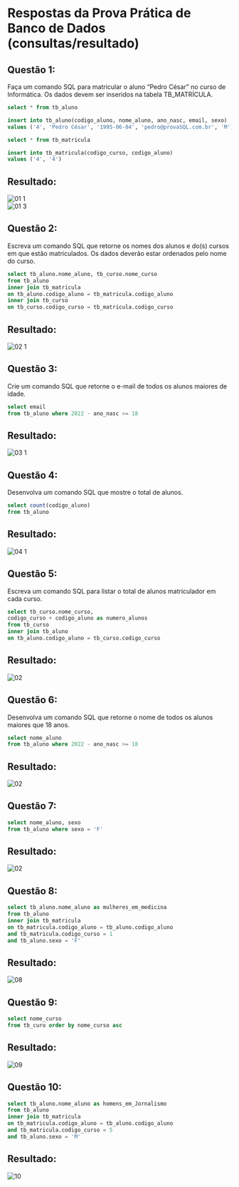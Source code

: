 # Respostas da Prova Prática de Banco de Dados (consultas/resultado)

## Questão 1:
Faça um comando SQL para matricular o aluno “Pedro César” no curso de
Informática. Os dados devem ser inseridos na tabela TB_MATRÍCULA.

```sql
select * from tb_aluno

insert into tb_aluno(codigo_aluno, nome_aluno, ano_nasc, email, sexo)
values ('4', 'Pedro César', '1995-06-04', 'pedro@provaSQL.com.br', 'M')

select * from tb_matricula

insert into tb_matricula(codigo_curso, codigo_aluno)
values ('4', '4')
```
## Resultado:

![01 1](https://user-images.githubusercontent.com/105735037/206176091-7338ef90-0c20-4b06-829f-4a67bee387dd.PNG)
<br/>
![01 3](https://user-images.githubusercontent.com/105735037/206176159-b302f3f4-775c-4a3c-910a-7e0c40d737f0.PNG)



## Questão 2:
Escreva um comando SQL que retorne os nomes dos alunos e do(s) cursos em
que estão matriculados. Os dados deverão estar ordenados pelo nome do curso.

```sql
select tb_aluno.nome_aluno, tb_curso.nome_curso
from tb_aluno
inner join tb_matricula
on tb_aluno.codigo_aluno = tb_matricula.codigo_aluno
inner join tb_curso
on tb_curso.codigo_curso = tb_matricula.codigo_curso
```
## Resultado:

![02 1](https://user-images.githubusercontent.com/105735037/206176693-7e69f727-cb83-41f3-99d7-150f24229578.PNG)




## Questão 3:
Crie um comando SQL que retorne o e-mail de todos os alunos maiores de idade.
```sql
select email
from tb_aluno where 2022 - ano_nasc >= 18
```
## Resultado:

![03 1](https://user-images.githubusercontent.com/105735037/206177445-77628b6b-ed61-4856-a2e0-2b5723be1998.PNG)




## Questão 4:
Desenvolva um comando SQL que mostre o total de alunos.
```sql
select count(codigo_aluno)
from tb_aluno
```
## Resultado:

![04 1](https://user-images.githubusercontent.com/105735037/206177821-48dd0729-ae44-426d-b25d-f033a82caccf.PNG)




## Questão 5:
Escreva um comando SQL para listar o total de alunos matriculador em cada curso.
```sql
select tb_curso.nome_curso,
codigo_curso + codigo_aluno as numero_alunos
from tb_curso
inner join tb_aluno
on tb_aluno.codigo_aluno = tb_curso.codigo_curso
```
## Resultado:

![02](https://user-images.githubusercontent.com/105735037/206178109-5af9d43b-94d3-4dfa-ad20-9260bbc439bd.PNG)




## Questão 6:
Desenvolva um comando SQL que retorne o nome de todos os alunos maiores que
18 anos.
```sql
select nome_aluno
from tb_aluno where 2022 - ano_nasc >= 18
```
## Resultado:

![02](https://user-images.githubusercontent.com/105735037/206178292-be49f604-890b-494c-9a4b-07f093e433c1.PNG)



## Questão 7:
```sql
select nome_aluno, sexo
from tb_aluno where sexo = 'F'
```
## Resultado:

![02](https://user-images.githubusercontent.com/105735037/206178459-043f75e4-59a6-447b-a2d6-982c9e8e0cb8.PNG)




## Questão 8:
```sql
select tb_aluno.nome_aluno as mulheres_em_medicina
from tb_aluno
inner join tb_matricula
on tb_matricula.codigo_aluno = tb_aluno.codigo_aluno
and tb_matricula.codigo_curso = 1
and tb_aluno.sexo = 'F'
```
## Resultado:

![08](https://user-images.githubusercontent.com/105735037/206179572-c2658809-8900-4fe9-9d2b-10a45170ed99.PNG)




## Questão 9:
```sql
select nome_curso
from tb_curo order by nome_curso asc
```
## Resultado:

![09](https://user-images.githubusercontent.com/105735037/206180248-ad1a45eb-76a7-422b-94dd-f43bdd801c8f.PNG)




## Questão 10:
```sql
select tb_aluno.nome_aluno as homens_em_Jornalismo
from tb_aluno
inner join tb_matricula
on tb_matricula.codigo_aluno = tb_aluno.codigo_aluno
and tb_matricula.codigo_curso = 5
and tb_aluno.sexo = 'M'
```
## Resultado:

![10](https://user-images.githubusercontent.com/105735037/206182690-2fae6c21-3466-4064-9c4f-7f7eec351357.PNG)
